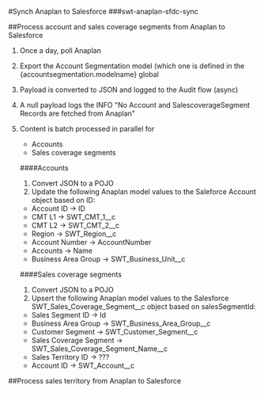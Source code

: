 #Synch Anaplan to Salesforce
###swt-anaplan-sfdc-sync

##Process account and sales coverage segments from Anaplan to Salesforce
  
1. Once a day, poll Anaplan
1. Export the Account Segmentation model (which one is defined in the {accountsegmentation.modelname} global
1. Payload is converted to JSON and logged to the Audit flow (async)
1. A null payload logs the INFO "No Account and SalescoverageSegment Records are fetched from Anaplan"
1. Content is batch processed in parallel for  
   * Accounts  
   * Sales coverage segments  

   ####Accounts
   1.   Convert JSON to a POJO
   1.   Update the following Anaplan model values to the Saleforce Account object based on ID:
      * Account ID -> ID
      * CMT L1 -> SWT_CMT_1__c
      * CMT L2 -> SWT_CMT_2__c
      * Region -> SWT_Region__c
      * Account Number -> AccountNumber
      * Accounts -> Name
      * Business Area Group -> SWT_Business_Unit__c
  
   ####Sales coverage segments
   1.   Convert JSON to a POJO
   1.   Upsert the following Anaplan model values to the Salesforce SWT_Sales_Coverage_Segment__c object based on salesSegmentId:
      * Sales Segment ID -> Id
      * Business Area Group -> SWT_Business_Area_Group__c
      * Customer Segment -> SWT_Customer_Segment__c
      * Sales Coverage Segment -> SWT_Sales_Coverage_Segment_Name__c
      * Sales Territory ID -> ???
      * Account ID -> SWT_Account__c
  
##Process sales territory from Anaplan to Salesforce

